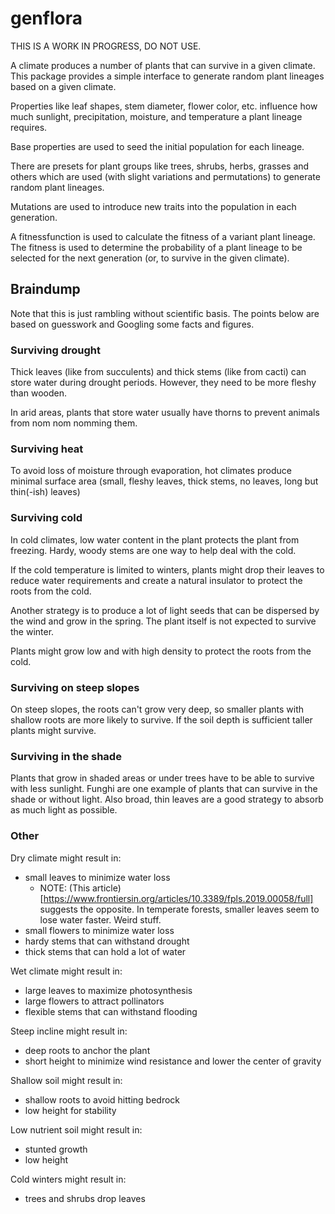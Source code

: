 # genflora

THIS IS A WORK IN PROGRESS, DO NOT USE.

A climate produces a number of plants that can survive in a given climate. This package provides a simple interface to generate random plant lineages based on a given climate.

Properties like leaf shapes, stem diameter, flower color, etc. influence how much sunlight, precipitation, moisture, and temperature a plant lineage requires.

Base properties are used to seed the initial population for each lineage.

There are presets for plant groups like trees, shrubs, herbs, grasses and others which are used (with slight variations and permutations) to generate random plant lineages.

Mutations are used to introduce new traits into the population in each generation.

A fitnessfunction is used to calculate the fitness of a variant plant lineage. The fitness is used to determine the probability of a plant lineage to be selected for the next generation (or, to survive in the given climate).

## Braindump

Note that this is just rambling without scientific basis. The points below are based on guesswork and Googling some facts and figures.

### Surviving drought

Thick leaves (like from succulents) and thick stems (like from cacti) can store water during drought periods. However, they need to be more fleshy than wooden.

In arid areas, plants that store water usually have thorns to prevent animals from nom nom nomming them.

### Surviving heat

To avoid loss of moisture through evaporation, hot climates produce minimal surface area (small, fleshy leaves, thick stems, no leaves, long but thin(-ish) leaves)

### Surviving cold

In cold climates, low water content in the plant protects the plant from freezing. Hardy, woody stems are one way to help deal with the cold.

If the cold temperature is limited to winters, plants might drop their leaves to reduce water requirements and create a natural insulator to protect the roots from the cold.

Another strategy is to produce a lot of light seeds that can be dispersed by the wind and grow in the spring. The plant itself is not expected to survive the winter.

Plants might grow low and with high density to protect the roots from the cold.

### Surviving on steep slopes

On steep slopes, the roots can't grow very deep, so smaller plants with shallow roots are more likely to survive. If the soil depth is sufficient taller plants might survive.

### Surviving in the shade

Plants that grow in shaded areas or under trees have to be able to survive with less sunlight. Funghi are one example of plants that can survive in the shade or without light. Also broad, thin leaves are a good strategy to absorb as much light as possible.


### Other

Dry climate might result in:
 - small leaves to minimize water loss
   - NOTE: (This article)[https://www.frontiersin.org/articles/10.3389/fpls.2019.00058/full] suggests the opposite. In temperate forests, smaller leaves seem to lose water faster. Weird stuff.
 - small flowers to minimize water loss
 - hardy stems that can withstand drought
 - thick stems that can hold a lot of water

Wet climate might result in:
 - large leaves to maximize photosynthesis
 - large flowers to attract pollinators
 - flexible stems that can withstand flooding

Steep incline might result in:
 - deep roots to anchor the plant
 - short height to minimize wind resistance and lower the center of gravity

Shallow soil might result in:
 - shallow roots to avoid hitting bedrock
 - low height for stability

Low nutrient soil might result in:
 - stunted growth
 - low height

Cold winters might result in:
 - trees and shrubs drop leaves

